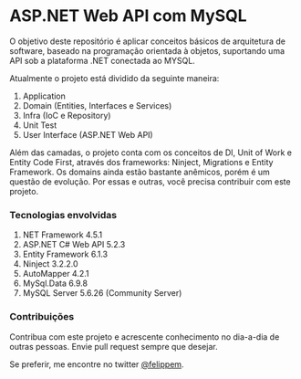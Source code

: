 # ASP.NET Web API com MySQL

O objetivo deste repositório é aplicar conceitos básicos de arquitetura de software, baseado na programação orientada à objetos, suportando uma API sob a plataforma .NET conectada ao MYSQL.

Atualmente o projeto está dividido da seguinte maneira:

1. Application
2. Domain (Entities, Interfaces e Services)
3. Infra (IoC e Repository)
4. Unit Test
5. User Interface (ASP.NET Web API)

Além das camadas, o projeto conta com os conceitos de DI, Unit of Work e Entity Code First, através dos frameworks: Ninject, Migrations e Entity Framework.
Os domains ainda estão bastante anêmicos, porém é um questão de evolução. Por essas e outras, você precisa contribuir com este projeto.

### Tecnologias envolvidas

1. NET Framework 4.5.1
2. ASP.NET C# Web API 5.2.3
3. Entity Framework 6.1.3
4. Ninject 3.2.2.0
5. AutoMapper 4.2.1
6. MySql.Data 6.9.8
7. MySQL Server 5.6.26 (Community Server)

### Contribuições

Contribua com este projeto e acrescente conhecimento no dia-a-dia de outras pessoas. Envie pull request sempre que desejar.

Se preferir, me encontre no twitter <a href="//twitter.com/felippem" target="_blank">@felippem</a>.
